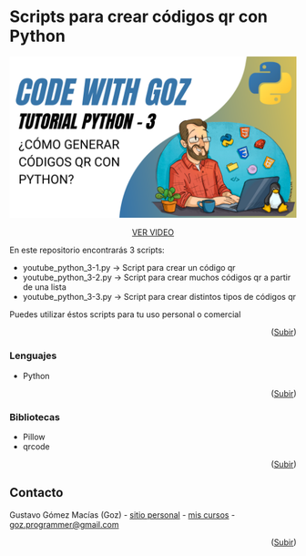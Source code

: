 <!-- ABOUT THE PROJECT -->
# Scripts para crear códigos qr con Python

[![Product Name Screen Shot][product-screenshot]](https://codewithgoz/tutorials/3)

<p align="center"><a href="https://codewithgoz/tutorials/3">VER VIDEO</a></p>

En este repositorio encontrarás 3 scripts:

* youtube_python_3-1.py -> Script para crear un código qr
* youtube_python_3-2.py -> Script para crear muchos códigos qr a partir de una lista
* youtube_python_3-3.py -> Script para crear distintos tipos de códigos qr

Puedes utilizar éstos scripts para tu uso personal o comercial

<p align="right">(<a href="#top">Subir</a>)</p>

### Lenguajes

* Python

<p align="right">(<a href="#top">Subir</a>)</p>

### Bibliotecas

* Pillow
* qrcode

<p align="right">(<a href="#top">Subir</a>)</p>

<!-- CONTACT -->
## Contacto

Gustavo Gómez Macías (Goz) - [sitio personal](https://gustavogm.me) - [mis cursos](https://codewithgoz.com) - goz.programmer@gmail.com

<p align="right">(<a href="#top">Subir</a>)</p>

<!-- MARKDOWN LINKS & IMAGES -->
[product-screenshot]: python3.png